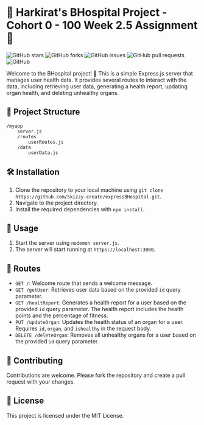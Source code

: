 # 🏥 Harkirat's BHospital Project - Cohort 0 - 100 Week 2.5 Assignment 🚀

![GitHub stars](https://img.shields.io/github/stars/Skizzy-create/expressBHospital?style=social)
![GitHub forks](https://img.shields.io/github/forks/Skizzy-create/expressBHospital?style=social)
![GitHub issues](https://img.shields.io/github/issues/Skizzy-create/expressBHospital)
![GitHub pull requests](https://img.shields.io/github/issues-pr/Skizzy-create/expressBHospital)
![GitHub](https://img.shields.io/github/license/Skizzy-create/expressBHospital)

Welcome to the BHospital project! 👋 This is a simple Express.js server that manages user health data. It provides several routes to interact with the data, including retrieving user data, generating a health report, updating organ health, and deleting unhealthy organs.

## 📂 Project Structure

```
/myapp
    server.js
    /routes
        userRoutes.js
    /data
        userData.js
```

## 🛠️ Installation

1. Clone the repository to your local machine using `git clone https://github.com/Skizzy-create/expressBHospital.git`.
2. Navigate to the project directory.
3. Install the required dependencies with `npm install`.

## 🚀 Usage

1. Start the server using `nodemon server.js`.
2. The server will start running at `https://localhost:3000`.

## 🚦 Routes

- `GET /`: Welcome route that sends a welcome message.
- `GET /getUser`: Retrieves user data based on the provided `id` query parameter.
- `GET /healtReport`: Generates a health report for a user based on the provided `id` query parameter. The health report includes the health points and the percentage of fitness.
- `PUT /updateOrgan`: Updates the health status of an organ for a user. Requires `id`, `organ`, and `ishealthy` in the request body.
- `DELETE /deleteOrgan`: Removes all unhealthy organs for a user based on the provided `id` query parameter.

## 🤝 Contributing

Contributions are welcome. Please fork the repository and create a pull request with your changes.

## 📄 License

This project is licensed under the MIT License.
